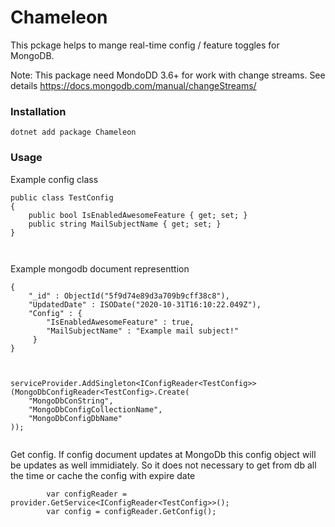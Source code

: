 # Chameleon
This pckage helps to mange real-time config / feature toggles for MongoDB.

Note: This package need MondoDD 3.6+ for work with change streams. See details https://docs.mongodb.com/manual/changeStreams/



<h3 class="code-line" data-line-start=0 data-line-end=1 ><a id="Installation_0"></a>Installation</h3>
<pre><code class="has-line-data" data-line-start="3" data-line-end="5" class="language-sh">dotnet add package Chameleon
</code></pre>
<h3 class="code-line" data-line-start=7 data-line-end=8 ><a id="Usage_7"></a>Usage</h3>
<p class="has-line-data" data-line-start="9" data-line-end="10">Example config class</p>
<pre><code class="has-line-data" data-line-start="11" data-line-end="18" class="language-sh">public class TestConfig
{
    public bool IsEnabledAwesomeFeature { get; <span class="hljs-built_in">set</span>; }
    public string MailSubjectName { get; <span class="hljs-built_in">set</span>; }
}

</code></pre>
<p class="has-line-data" data-line-start="19" data-line-end="20">Example mongodb document representtion</p>
<pre><code class="has-line-data" data-line-start="22" data-line-end="32" class="language-sh">{
    <span class="hljs-string">"_id"</span> : ObjectId(<span class="hljs-string">"5f9d74e89d3a709b9cff38c8"</span>),
    <span class="hljs-string">"UpdatedDate"</span> : ISODate(<span class="hljs-string">"2020-10-31T16:10:22.049Z"</span>),
    <span class="hljs-string">"Config"</span> : {
        <span class="hljs-string">"IsEnabledAwesomeFeature"</span> : <span class="hljs-literal">true</span>,
        <span class="hljs-string">"MailSubjectName"</span> : <span class="hljs-string">"Example mail subject!"</span>
     }
}

</code></pre>
<pre><code class="has-line-data" data-line-start="33" data-line-end="40" class="language-sh">serviceProvider.AddSingleton&lt;IConfigReader&lt;TestConfig&gt;&gt;(MongoDbConfigReader&lt;TestConfig&gt;.Create(
    <span class="hljs-string">"MongoDbConString"</span>,
    <span class="hljs-string">"MongoDbConfigCollectionName"</span>,
    <span class="hljs-string">"MongoDbConfigDbName"</span>
));

</code></pre>
<p class="has-line-data" data-line-start="41" data-line-end="42">Get config. If config document updates at MongoDb this config object  will be updates as well immidiately. So it does not necessary to get from db all the time or cache the config with expire date</p>
<pre><code class="has-line-data" data-line-start="43" data-line-end="47" class="language-sh">        var configReader = provider.GetService&lt;IConfigReader&lt;TestConfig&gt;&gt;();
        var config = configReader.GetConfig();

</code></pre>
